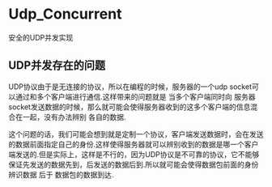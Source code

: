 # Udp_Concurrent
安全的UDP并发实现

## UDP并发存在的问题
UDP协议由于是无连接的协议，所以在编程的时候，服务器的一个udp socket可以通过和多个客户端进行通信.这样带来的问题就是 当多个客户端同时向 服务器socket发送数据的时候，那么就可能会使得服务器收到的这多个客户端的信息混合在一起，没有办法辨别 各自的数据.

这个问题的话，我们可能会想到就是定制一个协议，客户端发送数据时，会在发送的数据前面指定自己的身份.这样使得服务器就可以辨别收到的数据是哪一个客户端发送的.但是实际上，这样是不行的，因为UDP协议是不可靠的协议，它不能够保证先发送的数据先到，后发送的数据后到.所以就可能会使得数据包前面的身份辨识数据 后于 数据包的数据到达.

